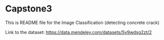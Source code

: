 # Capstone3
This is README file for the Image Classification (detecting concrete crack)

Link to the dataset: https://data.mendeley.com/datasets/5y9wdsg2zt/2
